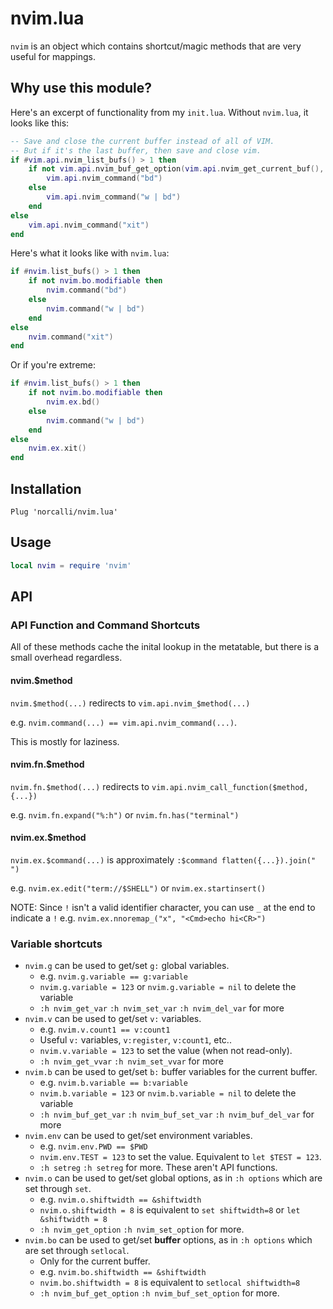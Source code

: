 # nvim.lua

`nvim` is an object which contains shortcut/magic methods that are very useful for mappings.

## Why use this module?

Here's an excerpt of functionality from my `init.lua`. Without `nvim.lua`, it looks like this:

```lua
-- Save and close the current buffer instead of all of VIM.
-- But if it's the last buffer, then save and close vim.
if #vim.api.nvim_list_bufs() > 1 then
	if not vim.api.nvim_buf_get_option(vim.api.nvim_get_current_buf(), "modifiable") then
		vim.api.nvim_command("bd")
	else
		vim.api.nvim_command("w | bd")
	end
else
	vim.api.nvim_command("xit")
end
```

Here's what it looks like with `nvim.lua`:

```lua
if #nvim.list_bufs() > 1 then
	if not nvim.bo.modifiable then
		nvim.command("bd")
	else
		nvim.command("w | bd")
	end
else
	nvim.command("xit")
end
```

Or if you're extreme:

```lua
if #nvim.list_bufs() > 1 then
	if not nvim.bo.modifiable then
		nvim.ex.bd()
	else
		nvim.command("w | bd")
	end
else
	nvim.ex.xit()
end
```


## Installation

```vim
Plug 'norcalli/nvim.lua'
```

## Usage

```lua
local nvim = require 'nvim'
```

## API

### API Function and Command Shortcuts

All of these methods cache the inital lookup in the metatable, but there is a small overhead regardless.

#### nvim.$method

`nvim.$method(...)` redirects to `vim.api.nvim_$method(...)`

e.g. `nvim.command(...) == vim.api.nvim_command(...)`.

This is mostly for laziness.

#### nvim.fn.$method

`nvim.fn.$method(...)` redirects to `vim.api.nvim_call_function($method, {...})`

e.g. `nvim.fn.expand("%:h")` or `nvim.fn.has("terminal")`

#### nvim.ex.$method

`nvim.ex.$command(...)` is approximately `:$command flatten({...}).join(" ")`

e.g. `nvim.ex.edit("term://$SHELL")` or `nvim.ex.startinsert()`

NOTE: Since `!` isn't a valid identifier character, you can use `_` at the end to indicate a `!`
	e.g. `nvim.ex.nnoremap_("x", "<Cmd>echo hi<CR>")`

### Variable shortcuts

- `nvim.g` can be used to get/set `g:` global variables.
	- e.g. `nvim.g.variable == g:variable`
	- `nvim.g.variable = 123` or `nvim.g.variable = nil` to delete the variable
	- `:h nvim_get_var` `:h nvim_set_var` `:h nvim_del_var` for more
- `nvim.v` can be used to get/set `v:` variables.
	- e.g. `nvim.v.count1 == v:count1`
	- Useful `v:` variables, `v:register`, `v:count1`, etc..
	- `nvim.v.variable = 123` to set the value (when not read-only).
	- `:h nvim_get_vvar` `:h nvim_set_vvar` for more
- `nvim.b` can be used to get/set `b:` buffer variables for the current buffer.
	- e.g. `nvim.b.variable == b:variable`
	- `nvim.b.variable = 123` or `nvim.b.variable = nil` to delete the variable
	- `:h nvim_buf_get_var` `:h nvim_buf_set_var` `:h nvim_buf_del_var` for more
- `nvim.env` can be used to get/set environment variables.
	- e.g. `nvim.env.PWD == $PWD`
	- `nvim.env.TEST = 123` to set the value. Equivalent to `let $TEST = 123`.
	- `:h setreg` `:h setreg` for more. These aren't API functions.
- `nvim.o` can be used to get/set global options, as in `:h options` which are set through `set`.
	- e.g. `nvim.o.shiftwidth == &shiftwidth`
	- `nvim.o.shiftwidth = 8` is equivalent to `set shiftwidth=8` or `let &shiftwidth = 8`
	- `:h nvim_get_option` `:h nvim_set_option` for more.
- `nvim.bo` can be used to get/set **buffer** options, as in `:h options` which are set through `setlocal`.
	- Only for the current buffer.
	- e.g. `nvim.bo.shiftwidth == &shiftwidth`
	- `nvim.bo.shiftwidth = 8` is equivalent to `setlocal shiftwidth=8`
	- `:h nvim_buf_get_option` `:h nvim_buf_set_option` for more.

